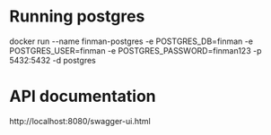 # Running postgres
docker run --name finman-postgres -e POSTGRES_DB=finman -e POSTGRES_USER=finman -e POSTGRES_PASSWORD=finman123 -p 5432:5432 -d postgres

# API documentation
http://localhost:8080/swagger-ui.html